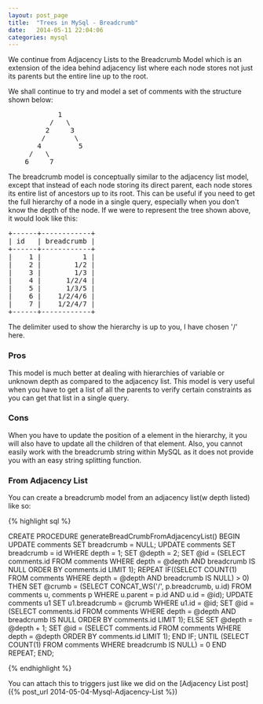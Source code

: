 ```yaml
---
layout: post_page
title:  "Trees in MySql - Breadcrumb"
date:   2014-05-11 22:04:06
categories: mysql
---
```


We continue from Adjacency Lists to the Breadcrumb Model which is an extension of the idea behind adjacency list where each node stores not just its parents but the entire line up to the root.

We shall continue to try and model a set of comments with the structure shown below:


<pre>
            1
          /   \
         2     3
        /       \
       4         5
     /   \
    6     7
</pre>

The breadcrumb model is conceptually similar to the adjacency list model, except that instead of each node storing its direct parent, each node stores its entire list of ancestors up to its root. This can be useful if you need to get the full hierarchy of a node in a single query, especially when you don't know the depth of the node. If we were to represent the tree shown above, it would look like this:

<pre>
+------+------------+
| id   | breadcrumb |
+------+------------+
|    1 |          1 |
|    2 |        1/2 |
|    3 |        1/3 |
|    4 |      1/2/4 |
|    5 |      1/3/5 |
|    6 |    1/2/4/6 |
|    7 |    1/2/4/7 |
+------+------------+
</pre>

The delimiter used to show the hierarchy is up to you, I have chosen '/' here. 

### Pros

This model is much better at dealing with hierarchies of variable or unknown depth as compared to the adjacency list. This model is very useful when you have to get a list of all the parents to verify certain constraints as you can get that list in a single query.

### Cons

When you have to update the position of a element in the hierarchy, it you will also have to update all the children of that element. Also, you cannot easily work with the breadcrumb string within MySQL as it does not provide you with an easy string splitting function.

### From Adjacency List

You can create a breadcrumb model from an adjacency list(w depth listed) like so:

{% highlight sql %}

CREATE PROCEDURE generateBreadCrumbFromAdjacencyList()
BEGIN
  UPDATE comments SET breadcrumb = NULL;
  UPDATE comments SET breadcrumb = id WHERE depth = 1;
  SET @depth = 2;
  SET @id = (SELECT comments.id FROM comments WHERE depth = @depth AND breadcrumb IS NULL ORDER BY comments.id LIMIT 1);
  REPEAT
    IF((SELECT COUNT(1) FROM comments WHERE depth = @depth AND breadcrumb IS NULL) > 0) THEN
      SET @crumb = (SELECT CONCAT_WS('/', p.breadcrumb, u.id) FROM comments u, comments p WHERE u.parent = p.id AND u.id = @id);
      UPDATE comments u1 SET u1.breadcrumb = @crumb WHERE u1.id = @id;
      SET @id = (SELECT comments.id FROM comments WHERE depth = @depth AND breadcrumb IS NULL ORDER BY comments.id LIMIT 1);
    ELSE
      SET @depth = @depth + 1;
      SET @id = (SELECT comments.id FROM comments WHERE depth = @depth ORDER BY comments.id LIMIT 1);
    END IF;
  UNTIL (SELECT COUNT(1) FROM comments WHERE breadcrumb IS NULL) = 0 END REPEAT;
END;

{% endhighlight %}

You can attach this to triggers just like we did on the [Adjacency List post]({% post_url 2014-05-04-Mysql-Adjacency-List %})


